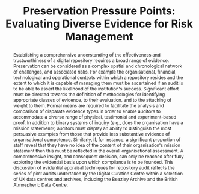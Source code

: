 ---
abstract: Establishing a comprehensive understanding of the effectiveness and trustworthiness
  of a digital repository requires a broad range of evidence. Preservation can be
  considered as a complex spatial and chronological network of challenges, and associated
  risks. For example the organisational, financial, technological and operational
  contexts within which a repository resides and the extent to which it is capable
  of managing them must be ascertained if an audit is to be able to assert the likelihood
  of the institution's success. Significant effort must be directed towards the definition
  of methodologies for identifying appropriate classes of evidence, to their evaluation,
  and to the attaching of weight to them. Formal means are required to facilitate
  the analysis and comparison of disparate evidence types in order to enable auditors
  to accommodate a diverse range of physical, testimonial and experiment-based proof.
  In addition to binary systems of inquiry (e.g., does the organisation have a mission
  statement?) auditors must display an ability to distinguish the most persuasive
  examples from those that provide less substantive evidence of organisational competence.
  Similarly, if, for instance, a significant proportion of staff reveal that they
  have no idea of the content of their organisation's mission statement then this
  must be reflected in the overall organisational assessment. A comprehensive insight,
  and consequent decision, can only be reached after fully exploring the evidential
  basis upon which compliance is to be founded. This discussion of evidential appraisal
  techniques for repository audit reflects the series of pilot audits undertaken by
  the Digital Curation Centre within a selection of UK data centres and archives,
  including the Beazley Archive and the British Atmospheric Data Centre.
creators:
- Seamus Ross
- Andrew McHugh
date: null
document_url: https://services.phaidra.univie.ac.at/api/object/o:294550/download
grand_parent: iPRES
institutions: []
keywords:
- ithaca
landing_page_url: https://phaidra.univie.ac.at/o:294550
language: eng
layout: publication
license: CC BY-SA 3.0 AT
notes_url: null
parent: iPRES 2006
publication_type: presentation
size: 48332
slides_url: null
source_name: iPRES
stream_url: null
title: 'Preservation Pressure Points: Evaluating Diverse Evidence for Risk Management'
year: 2006
---